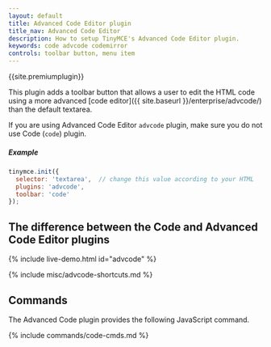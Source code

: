 ```yaml
---
layout: default
title: Advanced Code Editor plugin
title_nav: Advanced Code Editor
description: How to setup TinyMCE's Advanced Code Editor plugin.
keywords: code advcode codemirror
controls: toolbar button, menu item
---
```


{{site.premiumplugin}}

This plugin adds a toolbar button that allows a user to edit the HTML code using a more advanced [code editor]({{ site.baseurl }}/enterprise/advcode/) than the default textarea.

If you are using Advanced Code Editor `advcode` plugin, make sure you do not use Code (`code`) plugin.

##### Example

```js
tinymce.init({
  selector: 'textarea',  // change this value according to your HTML
  plugins: 'advcode',
  toolbar: 'code'
});
```

## The difference between the Code and Advanced Code Editor plugins

{% include live-demo.html id="advcode" %}

{% include misc/advcode-shortcuts.md %}

## Commands

The Advanced Code plugin provides the following JavaScript command.

{% include commands/code-cmds.md %}
